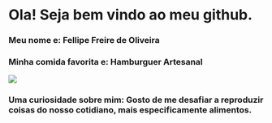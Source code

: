 # Ola! Seja bem vindo ao meu github.

### Meu nome e: Fellipe Freire de Oliveira
### Minha comida favorita e: Hamburguer Artesanal

![](https://img.itdg.com.br/tdg/images/blog/uploads/2017/07/shutterstock_337714676.jpg)

### Uma curiosidade sobre mim: Gosto de me desafiar a reproduzir coisas do nosso cotidiano, mais especificamente alimentos.
